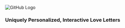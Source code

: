 ![GitHub Logo](https://user-images.githubusercontent.com/8952305/54508087-c6c36580-4901-11e9-96bc-d55be89ca05b.png)

### Uniquely Personalized, Interactive Love Letters
